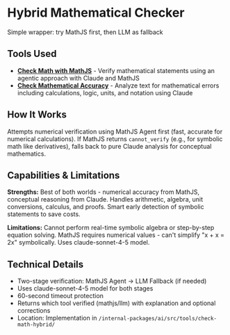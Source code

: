 # Hybrid Mathematical Checker

Simple wrapper: try MathJS first, then LLM as fallback

## Tools Used

- **[Check Math with MathJS](/tools/check-math-with-mathjs)** - Verify mathematical statements using an agentic approach with Claude and MathJS
- **[Check Mathematical Accuracy](/tools/check-math)** - Analyze text for mathematical errors including calculations, logic, units, and notation using Claude

## How It Works

Attempts numerical verification using MathJS Agent first (fast, accurate for numerical calculations). If MathJS returns `cannot_verify` (e.g., for symbolic math like derivatives), falls back to pure Claude analysis for conceptual mathematics.

## Capabilities & Limitations

**Strengths:** Best of both worlds - numerical accuracy from MathJS, conceptual reasoning from Claude. Handles arithmetic, algebra, unit conversions, calculus, and proofs. Smart early detection of symbolic statements to save costs.

**Limitations:** Cannot perform real-time symbolic algebra or step-by-step equation solving. MathJS requires numerical values - can't simplify "x + x = 2x" symbolically. Uses claude-sonnet-4-5 model.

## Technical Details

- Two-stage verification: MathJS Agent → LLM Fallback (if needed)
- Uses claude-sonnet-4-5 model for both stages
- 60-second timeout protection
- Returns which tool verified (mathjs/llm) with explanation and optional corrections
- Location: Implementation in `/internal-packages/ai/src/tools/check-math-hybrid/`
